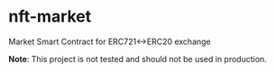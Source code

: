 # nft-market

Market Smart Contract for ERC721&lt;->ERC20 exchange

**Note**: This project is not tested and should not be used in production.
